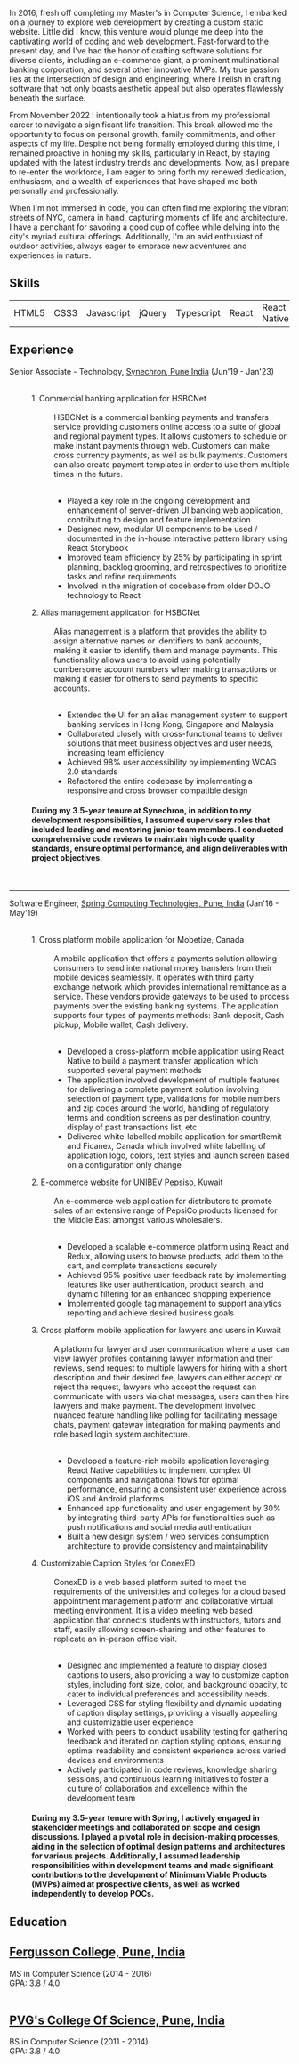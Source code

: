 <section id="about" class="about">
  <p>
    In 2016, fresh off completing my Master's in Computer Science, I embarked on a journey to explore web development by creating a custom static website. Little did I know, this venture would plunge me deep into the captivating world of coding and web development. Fast-forward to the present day, and I've had the honor of crafting software solutions for diverse clients, including an e-commerce giant, a prominent multinational banking corporation, and several other innovative MVPs. My true passion lies at the intersection of design and engineering, where I relish in crafting software that not only boasts aesthetic appeal but also operates flawlessly beneath the surface.
  </p>
  
  <p>
  From November 2022 I intentionally took a hiatus from my professional career to navigate a significant life transition. This break allowed me the opportunity to focus on personal growth, family commitments, and other aspects of my life. Despite not being formally employed during this time, I remained proactive in honing my skills, particularly in React, by staying updated with the latest industry trends and developments. Now, as I prepare to re-enter the workforce, I am eager to bring forth my renewed dedication, enthusiasm, and a wealth of experiences that have shaped me both personally and professionally.
</p>

  <p>
    When I'm not immersed in code, you can often find me exploring the vibrant streets of NYC, camera in hand, capturing moments of life and architecture. I have a penchant for savoring a good cup of coffee while delving into the city's myriad cultural offerings. Additionally, I'm an avid enthusiast of outdoor activities, always eager to embrace new adventures and experiences in nature.
  </p>
</section>

<section id="skills" class="skills">
  <h1>Skills</h1>
  <table>
    <tbody>
      <tr>
        <td>HTML5</td>
        <td>CSS3</td>
        <td>Javascript</td>
        <td>jQuery</td>
        <td>Typescript</td>
        <td>React</td>
        <td>React Native</td>
        <td>Redux</td>
        <td>React Router</td>
        <td>Storybook</td>
        <td>Tailwind CSS</td>
        <td>Vite</td>
        <td>Webpack</td>
        <td>Jest</td>
        <td>CSS Flexbox</td>
        <td>Bootstrap</td>
      </tr>
    </tbody>
  </table>
</section>

<section id="experience" class="experience">
 <h1>Experience</h1>

  <dl>
    <dt class="experience-title">Senior Associate - Technology, <a href="https://www.synechron.com/" target="_blank">Synechron, Pune India</a> (Jun'19 - Jan'23)
      <br><br>
    </dt>
    <dd>
      <dl>
        <dt>1. Commercial banking application for HSBCNet</dt>
        <dd>
          <br>
          HSBCNet is a commercial banking payments and transfers service providing customers online access to a suite of global and regional payment types. It allows customers to schedule or make instant payments through web. Customers can make cross currency payments, as well as bulk payments. Customers can also create payment templates in order to use them multiple times in the future.
          <br><br>
          <ul>
            <li>Played a key role in the ongoing development and enhancement of server-driven UI banking web application, contributing to design and feature implementation</li>
            <li>Designed new, modular UI components to be used / documented in the in-house interactive pattern library using React Storybook</li>
            <li>Improved team efficiency by 25% by participating in sprint planning, backlog grooming, and retrospectives to prioritize tasks and refine requirements</li>
            <li>Involved in the migration of codebase from older DOJO technology to React</li>
          </ul>
        </dd>
        <dt>2. Alias management application for HSBCNet</dt>
        <dd>
          <br>
          Alias management is a platform that provides the ability to assign alternative names or identifiers to bank accounts, making it easier to identify them and manage payments. This functionality allows users to avoid using potentially cumbersome account numbers when making transactions or making it easier for others to send payments to specific accounts.
          <br><br>
          <ul>
            <li>Extended the UI for an alias management system to support banking services in Hong Kong, Singapore and Malaysia</li>
            <li>Collaborated closely with cross-functional teams to deliver solutions that meet business objectives and user needs, increasing team efficiency</li>
            <li>Achieved 98% user accessibility by implementing WCAG 2.0 standards</li>
            <li>Refactored the entire codebase by implementing a responsive and cross browser compatible design</li>
          </ul>
        </dd>
      </dl>
      <span class="experience-summary">
        <h4>During my 3.5-year tenure at Synechron, in addition to my development responsibilities, I assumed supervisory roles that included leading and mentoring junior team members. I conducted comprehensive code reviews to maintain high code quality standards, ensure optimal performance, and align deliverables with project objectives.</h4>
      </span>
    </dd>
    <br />
     <hr />
    <dt class="experience-title">Software Engineer, <a href="https://springct.net/" target="_blank">Spring Computing Technologies, Pune, India</a> (Jan'16 - May'19)
      <br><br>
    </dt>
    <dd>
      <dl>
        <dt>1. Cross platform mobile application for Mobetize, Canada</dt>
        <dd>
          <br>
          A mobile application that offers a payments solution allowing consumers to send international money transfers from their mobile devices seamlessly. It operates with third party exchange network which provides international remittance as a service. These vendors provide gateways to be used to process payments over the existing banking systems. The application supports four types of payments methods: Bank deposit, Cash pickup, Mobile wallet, Cash delivery.
          <br><br>
          <ul>
            <li>Developed a cross-platform mobile application using React Native to build a payment transfer application which supported several payment methods</li>
            <li>The application involved development of multiple features for delivering a complete payment solution involving selection of payment type, validations for mobile numbers and zip codes around the world, handling of regulatory terms and condition screens as per destination country, display of past transactions list, etc. </li>
            <li>Delivered white-labelled mobile application for smartRemit and Ficanex, Canada which involved white labelling of application logo, colors, text styles and launch screen based on a configuration only change </li>
          </ul>
        </dd>
        <dt>2. E-commerce website for UNIBEV Pepsiso, Kuwait</dt>
        <dd>
          <br>
          An e-commerce web application for distributors to promote sales of an extensive range of PepsiCo products licensed for the Middle East amongst various wholesalers.
          <br><br>
          <ul>
            <li>Developed a scalable e-commerce platform using React and Redux, allowing users to browse products, add them to the cart, and complete transactions securely</li>
            <li>Achieved 95% positive user feedback rate by implementing features like user authentication, product search, and dynamic filtering for an enhanced shopping experience</li>
            <li>Implemented google tag management to support analytics reporting and achieve desired business goals</li>
          </ul>
        </dd>
        <dt>3. Cross platform mobile application for lawyers and users in Kuwait</dt>
        <dd>
          <br>
          A platform for lawyer and user communication where a user can view lawyer profiles containing lawyer information and their reviews, send request to multiple lawyers for hiring with a short description and their desired fee, lawyers can either accept or reject the request, lawyers who accept the request can communicate with users via chat messages, users can then hire lawyers and make payment. The development involved nuanced feature handling like polling for facilitating message chats, payment gateway integration for making payments and role based login system architecture.
          <br><br>
          <ul>
            <li>Developed a feature-rich mobile application leveraging React Native capabilities to implement complex UI components and navigational flows for optimal performance, ensuring a consistent user experience across iOS and Android platforms</li>
            <li>Enhanced app functionality and user engagement by 30% by integrating third-party APIs for functionalities such as push notifications and social media authentication</li>
            <li>Built a new design system / web services consumption architecture to provide consistency and maintainability</li>
          </ul>
        </dd>
        <dt>4. Customizable Caption Styles for ConexED</dt>
        <dd>
          <br>
          ConexED is a web based platform suited to meet the requirements of the universities and colleges for a cloud based appointment management platform and collaborative virtual meeting environment. It is a video meeting web based application that connects students with instructors, tutors and staff, easily allowing screen-sharing and other features to replicate an in-person office visit.
          <br><br>
          <ul>
            <li>Designed and implemented a feature to display closed captions to users, also providing a way to customize caption styles, including font size, color, and background opacity, to cater to individual preferences and accessibility needs.</li>
            <li>Leveraged CSS for styling flexibility and dynamic updating of caption display settings, providing a visually appealing and customizable user experience</li>
            <li>Worked with peers to conduct usability testing for gathering feedback and iterated on caption styling options, ensuring optimal readability and consistent experience across varied devices and environments</li>
            <li>Actively participated in code reviews, knowledge sharing sessions, and continuous learning initiatives to foster a culture of collaboration and excellence within the development team</li>
          </ul>
        </dd>
      </dl>
      <span class="experience-summary">
        <h4>During my 3.5-year tenure with Spring, I actively engaged in stakeholder meetings and collaborated on scope and design discussions. I played a pivotal role in decision-making processes, aiding in the selection of optimal design patterns and architectures for various projects. Additionally, I assumed leadership responsibilities within development teams and made significant contributions to the development of Minimum Viable Products (MVPs) aimed at prospective clients, as well as worked independently to develop POCs.</h4>
      </span>
    </dd>
  </dl>
</section>
 
<section id="education" class="education">
 <h1>Education</h1>
  <h2><a href="https://www.fergusson.edu/" target="_blank">Fergusson College, Pune, India</a></h2>
  MS in Computer Science (2014 - 2016) <br /> GPA: 3.8 / 4.0
  <br /><br />
  <h2><a href="https://pvgcosc.ac.in/" target="_blank">PVG's College Of Science, Pune, India</a></h2>
  BS in Computer Science (2011 - 2014) <br /> GPA: 3.8 / 4.0
</section>
